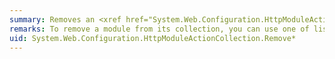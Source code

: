 ```yaml
---
summary: Removes an <xref href="System.Web.Configuration.HttpModuleAction"></xref> module from the collection.
remarks: To remove a module from its collection, you can use one of listed overloaded methods.
uid: System.Web.Configuration.HttpModuleActionCollection.Remove*
---
```

